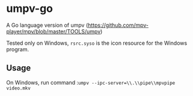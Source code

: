 # umpv-go
A Go language version of umpv (https://github.com/mpv-player/mpv/blob/master/TOOLS/umpv)

Tested only on Windows, `rsrc.syso` is the icon resource for the Windows program.

## Usage
On Windows, run command :`umpv --ipc-server=\\.\\pipe\\mpvpipe video.mkv`